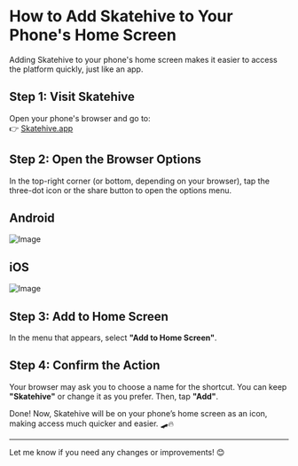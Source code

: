 # How to Add Skatehive to Your Phone's Home Screen  

Adding Skatehive to your phone's home screen makes it easier to access the platform quickly, just like an app.

## Step 1: Visit Skatehive  
Open your phone's browser and go to:  
👉 [Skatehive.app](https://skatehive.app)  

## Step 2: Open the Browser Options  
In the top-right corner (or bottom, depending on your browser), tap the three-dot icon or the share button to open the options menu.  

## Android  

![Image](https://ipfs.skatehive.app/ipfs/QmQVewpaK4iJgqqyXFPMTuJ32ihvS9B7bHbTyAhMFWZzju)  

## iOS  

![Image](https://ipfs.skatehive.app/ipfs/QmQVzMQn7iDFEns8jDZjZtVMzYPhBWHhv4KJLJc4ghqU4v)  

## Step 3: Add to Home Screen  
In the menu that appears, select **"Add to Home Screen"**.  

## Step 4: Confirm the Action  
Your browser may ask you to choose a name for the shortcut. You can keep **"Skatehive"** or change it as you prefer. Then, tap **"Add"**.  

Done! Now, Skatehive will be on your phone’s home screen as an icon, making access much quicker and easier. 🛹🔥  

---  

Let me know if you need any changes or improvements! 😊